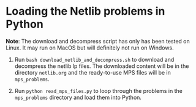 # Loading the Netlib problems in Python

**Note**: The download and decompress script has only has been tested on Linux. It may run on MacOS but will definitely not run on Windows. 

1. Run `bash download_netlib_and_decompress.sh` to download and decompress the netlib lp files. The downloaded content will be in the directory `netlib.org` and the ready-to-use MPS files will be in `mps_problems`.

2. Run `python read_mps_files.py` to loop through the problems in the `mps_problems` directory and load them into Python.
